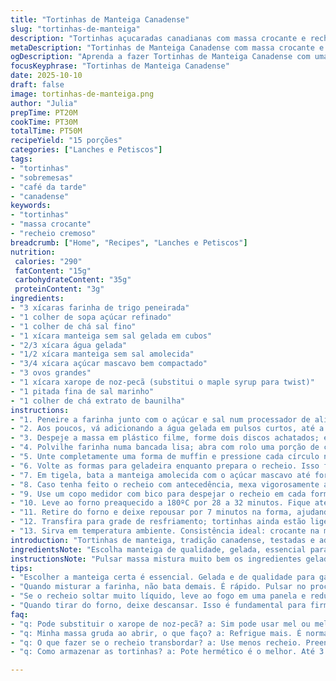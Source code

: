 ```yaml
---
title: "Tortinhas de Manteiga Canadense"
slug: "tortinhas-de-manteiga"
description: "Tortinhas açucaradas canadianas com massa crocante e recheio cremoso de melado. Massa feita com farinha, manteiga gelada e toque de açúcar; recheio cremoso com manteiga, açúcar mascavo, ovos, xarope de bordo e um toque de baunilha. Assa rápido em forno quente até firmar mas ainda ligeiramente pegajoso no centro. Processo que exige massa bem fria para segurar a forma e recheio fluido que vira luxo ao assar. Receita adaptada com noz-pecã no lugar de xarope tradicional para dar um twist de sabor e textura. Serve 15 unidades, ideal para lanche ou café da tarde."
metaDescription: "Tortinhas de Manteiga Canadense com massa crocante e recheio cremoso. Um lanche perfeito para o café da tarde que vai surpreender."
ogDescription: "Aprenda a fazer Tortinhas de Manteiga Canadense com uma massa perfeita e recheio irresistível; um sucesso no seu lanche."
focusKeyphrase: "Tortinhas de Manteiga Canadense"
date: 2025-10-10
draft: false
image: tortinhas-de-manteiga.png
author: "Julia"
prepTime: PT20M
cookTime: PT30M
totalTime: PT50M
recipeYield: "15 porções"
categories: ["Lanches e Petiscos"]
tags:
- "tortinhas"
- "sobremesas"
- "café da tarde"
- "canadense"
keywords:
- "tortinhas"
- "massa crocante"
- "recheio cremoso"
breadcrumb: ["Home", "Recipes", "Lanches e Petiscos"]
nutrition: 
 calories: "290"
 fatContent: "15g"
 carbohydrateContent: "35g"
 proteinContent: "3g"
ingredients:
- "3 xícaras farinha de trigo peneirada"
- "1 colher de sopa açúcar refinado"
- "1 colher de chá sal fino"
- "1 xícara manteiga sem sal gelada em cubos"
- "2/3 xícara água gelada"
- "1/2 xícara manteiga sem sal amolecida"
- "3/4 xícara açúcar mascavo bem compactado"
- "3 ovos grandes"
- "1 xícara xarope de noz-pecã (substitui o maple syrup para twist)"
- "1 pitada fina de sal marinho"
- "1 colher de chá extrato de baunilha"
instructions:
- "1. Peneire a farinha junto com o açúcar e sal num processador de alimentos. Acrescente a manteiga gelada, pulsando só até formar migalhas pequenas; evitar derreter a manteiga é crucial para uma massa leve e crocante."
- "2. Aos poucos, vá adicionando a água gelada em pulsos curtos, até a massa começar a se unir, ainda pegajosa mas não líquida. Evite misturar demais pra massa não endurecer depois."
- "3. Despeje a massa em plástico filme, forme dois discos achatados; embrulhe bem e leve à geladeira por pelo menos 2 horas. Massa muito grudenta assim gelada fica maleável para abrir, sem quebrar."
- "4. Polvilhe farinha numa bancada lisa; abra com rolo uma porção de cada vez até cerca de 3mm de espessura. Corte círculos de 10cm (use tampa ou cortador redondo). Você vai precisar de 15. Cubra os espaços entre os cortes com plástico para massa não secar demais."
- "5. Unte completamente uma forma de muffin e pressione cada círculo na cavidade de forma que as bordas subam um pouco, evitando vazamento do recheio."
- "6. Volte as formas para geladeira enquanto prepara o recheio. Isso faz diferença para a massa não encolher no forno."
- "7. Em tigela, bata a manteiga amolecida com o açúcar mascavo até formar creme liso. Incorpore ovos um a um, batendo bem para evitar separar. Misture o xarope de noz-pecã, sal e baunilha; vai ficar líquido e meio grumoso, é assim mesmo."
- "8. Caso tenha feito o recheio com antecedência, mexa vigorosamente antes de usar pois tende a se separar."
- "9. Use um copo medidor com bico para despejar o recheio em cada forma, preenchendo 3/4 da cavidade para permitir que o recheio cresça sem transbordar."
- "10. Leve ao forno preaquecido a 180ºC por 28 a 32 minutos. Fique atento às bordas dourarem e o recheio apresentar superfície firme com pequenas bolhas; interior ainda deve parecer cremoso mas sem liquidez."
- "11. Retire do forno e deixe repousar por 7 minutos na forma, ajudando a firmar antes de desenformar."
- "12. Transfira para grade de resfriamento; tortinhas ainda estão ligeiramente moles, mas ganham textura ao esfriar."
- "13. Sirva em temperatura ambiente. Consistência ideal: crocante na massa, recheio melado mas estruturado. Guarda em pote hermético por até 3 dias - aqueça rapidamente para reviver a cremosidade."
introduction: "Tortinhas de manteiga, tradição canadense, testadas e adaptadas na minha cozinha. Massa que desafia: super pegajosa e demanda paciência, mas depois da geladeira vira pura maleabilidade. O truque está em não ativar o glúten demais; por isso uso farinha peneirada e pouco contato com água. Recheio? Prefiro aquele toque mais rústico com xarope de noz-pecã, salto de sabor e textura, substituindo o maple syrup clássico. O forno transforma tudo: aquela explosão aromática do açúcar caramelizando, a manteiga estalando, e o cheiro que atravessa a casa. Enlouquece quem fizer na primeira vez... tipo aviso, com cuidado para não comer tudo num dia só."
ingredientsNote: "Escolha manteiga de qualidade, gelada, essencial para crocância na base. A farinha deve estar peneirada para evitar grumos e favorece a textura fina da massa. Ao invés do mapple syrup usei xarope de noz-pecã para um toque mais intenso; quem preferir pode trocar por mel puro ou melado de cana, lembrando que sabores alteram a doçura e corfinal do recheio. Água gelada é crucial pra manter a manteiga firme na massa; evita massas duras, não adianta usar água temperatura ambiente. Para untar, manteiga é melhor que óleo pois evita que as tortinhas empapem. Se massa grudando demais ao abrir, refrigere mais 10-15 minutos - é comum na umidade."
instructionsNote: "Pulsar massa mistura muito bem os ingredientes gelados e define a textura correta; evite bater demais, não quer patê. Formar discos planos possibilita refrigeração eficiente e facilita abrir a massa depois, coisa que experimentei tentando abrir direto após misturar e foi um desastre pegajoso. Cortar a massa com cortador redondo ajuda a shape ficar uniforme; molde em muffns é estratégico, força a massa a crescer para cima, e não esticar para fora. Rechear logo após retirar as formas da geladeira garante que a massa não encolha durante o cozimento. Não tenha medo de que o recheio pareça líquido antes de forno, o calor resolve. Assar no ponto certo com bordas levemente douradas e interior com pequenas bolhas é chave; assim o recheio não fica aguado nem duro demais. Respeitar o descanso pós-forno evita quebrar a tortinha ao desenformar - aprendi na marra. Aproveite para preparar uma boa caneca de café junto."
tips:
- "Escolher a manteiga certa é essencial. Gelada e de qualidade para garantir a crocância. Pode usar manteiga com sal, mas ajuste o sal fino na massa. Testei com várias marcas e a diferença no sabor é notável."
- "Quando misturar a farinha, não bata demais. É rápido. Pulsar no processador garante que a manteiga continue gelada e não derreta. Se a massa ficar muito pegajosa, refrigere mais. Massa deve ficar maleável, mas não grudenta."
- "Se o recheio soltar muito líquido, leve ao fogo em uma panela e reduza um pouco. Cuide para não queimar. Isso ajuda a deixar mais encorpado. Bora misturar os ingredientes na ordem certa para evitar separar depois que fica pronto."
- "Quando tirar do forno, deixe descansar. Isso é fundamental para firmar as tortinhas. Não toque logo, espera uns minutos. Evitar o calor intenso ajuda a estrutura da massa. Com o tempo, aprendi que paciência é chave."
faq:
- "q: Pode substituir o xarope de noz-pecã? a: Sim pode usar mel ou melado. Mas o sabor muda. O recheio vai ficar mais doce ou menos intenso dependendo da escolha. Teste para achar o ideal."
- "q: Minha massa gruda ao abrir, o que faço? a: Refrigue mais. É normal. Um truque? Polvilhe farinha na mesa. Enquanto massa resting, esfriando ainda mais, ajuda muito. Massas grudadas precisam de tempo."
- "q: O que fazer se o recheio transbordar? a: Use menos recheio. Preencha apenas 3/4 da cavidade. Pode acontecer, já passou por isso. Segunda vez já peguei a manha, menos é mais nessa hora."
- "q: Como armazenar as tortinhas? a: Pote hermético é o melhor. Até 3 dias conservadas. Estão sempre boas. Para reviver, micro-ondas 15 segundos. Essa dica veio de um amigo que adora doce."

---
```

